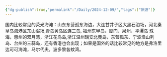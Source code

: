 ```yaml
---
{"dg-publish":true,"permalink":"/Daily/2024-12-09/","tags":["旅游"]}
---
```



国内比较常见的荧光海滩：山东东营孤东海边，大连甘井子区大黑石浴场，河北秦皇岛海港区东山浴场,青岛黄岛区连三岛, 福州东甲岛，厦门、泉州、平潭岛 珠海，惠州的双月湾，浙江花鸟岛,浙江温州瑞安北麂岛，东营孤东、宁波渔山列岛、台州的三蒜岛，还有香港也会出现；如果是国外的话比较常见的地方是弗洛里达可可海滩，马尔代夫，波多黎各蚊湾。

